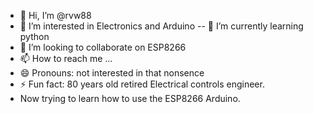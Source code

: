- 👋 Hi, I’m @rvw88
- 👀 I’m interested in Electronics and Arduino
-- 🌱 I’m currently learning python
- 💞️ I’m looking to collaborate on ESP8266
- 📫 How to reach me ...
- 😄 Pronouns: not interested in that nonsence
- ⚡ Fun fact: 80 years old retired Electrical controls engineer.
- Now trying to learn how to use the ESP8266 Arduino.
<!---
rvw88/rvw88 is a ✨ special ✨ repository because its `README.md` (this file) appears on your GitHub profile.
You can click the Preview link to take a look at your changes.
--->
